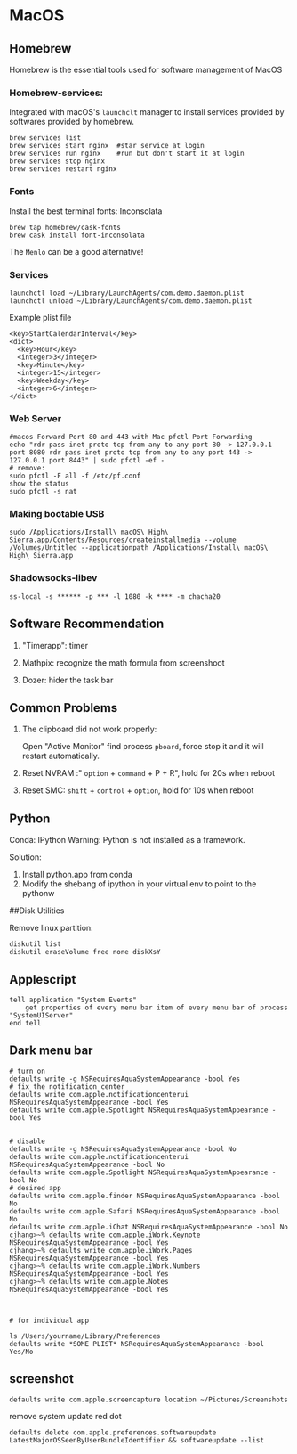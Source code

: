 # MacOS



## Homebrew

Homebrew is the essential tools used for software management of MacOS


### Homebrew-services: 

Integrated with macOS's `launchclt` manager to install services provided by softwares provided by homebrew.

```shell
brew services list
brew services start nginx  #star service at login
brew services run nginx    #run but don't start it at login
brew services stop nginx
brew services restart nginx
```



### Fonts

Install the best terminal fonts: Inconsolata

```shell
brew tap homebrew/cask-fonts
brew cask install font-inconsolata
```

The `Menlo` can be a good alternative!





### Services

```shell
launchctl load ~/Library/LaunchAgents/com.demo.daemon.plist
launchctl unload ~/Library/LaunchAgents/com.demo.daemon.plist
```

Example plist file

```text
<key>StartCalendarInterval</key>
<dict>
  <key>Hour</key>
  <integer>3</integer>
  <key>Minute</key>
  <integer>15</integer>
  <key>Weekday</key>
  <integer>6</integer>
</dict>
```



### Web Server

```shell
#macos Forward Port 80 and 443 with Mac pfctl Port Forwarding
echo "rdr pass inet proto tcp from any to any port 80 -> 127.0.0.1 port 8080 rdr pass inet proto tcp from any to any port 443 -> 127.0.0.1 port 8443" | sudo pfctl -ef -
# remove:
sudo pfctl -F all -f /etc/pf.conf
show the status
sudo pfctl -s nat
```



### Making bootable USB

```shell
sudo /Applications/Install\ macOS\ High\ Sierra.app/Contents/Resources/createinstallmedia --volume /Volumes/Untitled --applicationpath /Applications/Install\ macOS\ High\ Sierra.app
```



### Shadowsocks-libev

```shell
ss-local -s ****** -p *** -l 1080 -k **** -m chacha20
```





## Software Recommendation

1. "Timerapp": timer

2. Mathpix: recognize the math formula from screenshoot

3. Dozer: hider the task bar 

## Common Problems

1. The clipboard did not work properly:

   Open "Active Monitor" find process `pboard`, force stop it and it will restart automatically. 

2. Reset NVRAM :" `option` + `command` + P + R", hold for 20s when reboot

3. Reset SMC: `shift` + `control` + `option`, hold for 10s when reboot

 



## Python

Conda: IPython Warning: Python is not installed as a framework. 

Solution:

1. Install python.app from conda
2. Modify the shebang of ipython in your virtual env to point to the pythonw  



##Disk Utilities

Remove linux partition:

```shell
diskutil list
diskutil eraseVolume free none diskXsY
```



## Applescript

```applescript
tell application "System Events"
	get properties of every menu bar item of every menu bar of process "SystemUIServer"
end tell
```



## Dark menu bar

```shell
# turn on
defaults write -g NSRequiresAquaSystemAppearance -bool Yes
# fix the notification center
defaults write com.apple.notificationcenterui NSRequiresAquaSystemAppearance -bool Yes
defaults write com.apple.Spotlight NSRequiresAquaSystemAppearance -bool Yes


# disable
defaults write -g NSRequiresAquaSystemAppearance -bool No
defaults write com.apple.notificationcenterui NSRequiresAquaSystemAppearance -bool No
defaults write com.apple.Spotlight NSRequiresAquaSystemAppearance -bool No
# desired app
defaults write com.apple.finder NSRequiresAquaSystemAppearance -bool No
defaults write com.apple.Safari NSRequiresAquaSystemAppearance -bool No
defaults write com.apple.iChat NSRequiresAquaSystemAppearance -bool No
cjhang>~% defaults write com.apple.iWork.Keynote NSRequiresAquaSystemAppearance -bool Yes
cjhang>~% defaults write com.apple.iWork.Pages NSRequiresAquaSystemAppearance -bool Yes
cjhang>~% defaults write com.apple.iWork.Numbers NSRequiresAquaSystemAppearance -bool Yes
cjhang>~% defaults write com.apple.Notes NSRequiresAquaSystemAppearance -bool Yes



# for individual app

ls /Users/yourname/Library/Preferences
defaults write *SOME PLIST* NSRequiresAquaSystemAppearance -bool Yes/No
```



## screenshot

```shell
defaults write com.apple.screencapture location ~/Pictures/Screenshots
```



remove system update red dot

```shell
defaults delete com.apple.preferences.softwareupdate LatestMajorOSSeenByUserBundleIdentifier && softwareupdate --list
```

